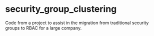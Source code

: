 # security_group_clustering
Code from a project to assist in the migration from traditional security groups to RBAC for a large company.
